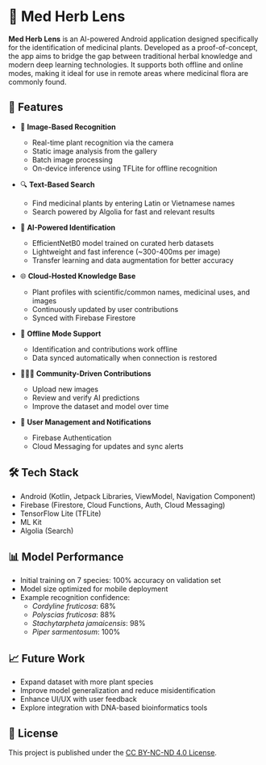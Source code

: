 # 🌿 Med Herb Lens

**Med Herb Lens** is an AI-powered Android application designed specifically for the identification of medicinal plants. Developed as a proof-of-concept, the app aims to bridge the gap between traditional herbal knowledge and modern deep learning technologies. It supports both offline and online modes, making it ideal for use in remote areas where medicinal flora are commonly found.

## 🚀 Features

- 📸 **Image-Based Recognition**
  - Real-time plant recognition via the camera
  - Static image analysis from the gallery
  - Batch image processing
  - On-device inference using TFLite for offline recognition

- 🔍 **Text-Based Search**
  - Find medicinal plants by entering Latin or Vietnamese names
  - Search powered by Algolia for fast and relevant results

- 🧠 **AI-Powered Identification**
  - EfficientNetB0 model trained on curated herb datasets
  - Lightweight and fast inference (~300-400ms per image)
  - Transfer learning and data augmentation for better accuracy

- 🌐 **Cloud-Hosted Knowledge Base**
  - Plant profiles with scientific/common names, medicinal uses, and images
  - Continuously updated by user contributions
  - Synced with Firebase Firestore

- 📡 **Offline Mode Support**
  - Identification and contributions work offline
  - Data synced automatically when connection is restored

- 🧑‍🤝‍🧑 **Community-Driven Contributions**
  - Upload new images
  - Review and verify AI predictions
  - Improve the dataset and model over time

- 🔐 **User Management and Notifications**
  - Firebase Authentication
  - Cloud Messaging for updates and sync alerts

## 🛠 Tech Stack

- Android (Kotlin, Jetpack Libraries, ViewModel, Navigation Component)
- Firebase (Firestore, Cloud Functions, Auth, Cloud Messaging)
- TensorFlow Lite (TFLite)
- ML Kit
- Algolia (Search)

## 📊 Model Performance

- Initial training on 7 species: 100% accuracy on validation set
- Model size optimized for mobile deployment
- Example recognition confidence:
  - *Cordyline fruticosa*: 68%
  - *Polyscias fruticosa*: 88%
  - *Stachytarpheta jamaicensis*: 98%
  - *Piper sarmentosum*: 100%

## 📈 Future Work

- Expand dataset with more plant species
- Improve model generalization and reduce misidentification
- Enhance UI/UX with user feedback
- Explore integration with DNA-based bioinformatics tools

## 📄 License

This project is published under the [CC BY-NC-ND 4.0 License](http://creativecommons.org/licenses/by-nc-nd/4.0/).
